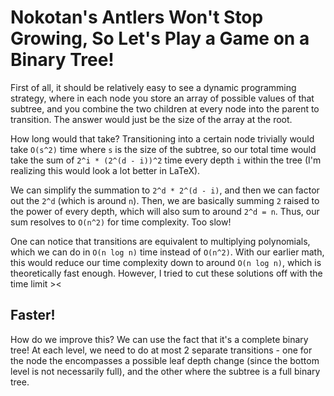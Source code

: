 # Nokotan's Antlers Won't Stop Growing, So Let's Play a Game on a Binary Tree!

First of all, it should be relatively easy to see a dynamic programming strategy, where in each node you store an array of possible values of that subtree, and you combine the two children at every node into the parent to transition. The answer would just be the size of the array at the root.

How long would that take? Transitioning into a certain node trivially would take `O(s^2)` time where `s` is the size of the subtree, so our total time would take the sum of `2^i * (2^(d - i))^2` time every depth `i` within the tree (I'm realizing this would look a lot better in LaTeX).

We can simplify the summation to `2^d * 2^(d - i)`, and then we can factor out the `2^d` (which is around `n`). Then, we are basically summing `2` raised to the power of every depth, which will also sum to around `2^d = n`. Thus, our sum resolves to `O(n^2)` for time complexity. Too slow!

One can notice that transitions are equivalent to multiplying polynomials, which we can do in `O(n log n)` time instead of `O(n^2)`. With our earlier math, this would reduce our time complexity down to around `O(n log n)`, which is theoretically fast enough. However, I tried to cut these solutions off with the time limit ><

## Faster!

How do we improve this? We can use the fact that it's a complete binary tree! At each level, we need to do at most 2 separate transitions - one for the node the encompasses a possible leaf depth change (since the bottom level is not necessarily full), and the other where the subtree is a full binary tree.
